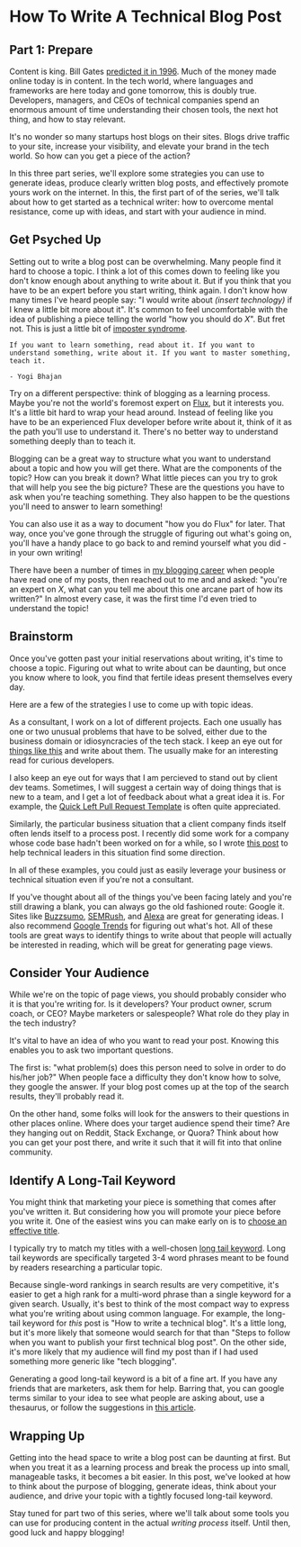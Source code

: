 # How To Write A Technical Blog Post
## Part 1: Prepare

Content is king. Bill Gates [predicted it in 1996](http://www.craigbailey.net/content-is-king-by-bill-gates/). Much of the money made online today is in content. In the tech world, where languages and frameworks are here today and gone tomorrow, this is doubly true. Developers, managers, and CEOs of technical companies spend an enormous amount of time understanding their chosen tools, the next hot thing, and how to stay relevant.

It's no wonder so many startups host blogs on their sites. Blogs drive traffic to your site, increase your visibility, and elevate your brand in the tech world. So how can you get a piece of the action?

In this three part series, we'll explore some strategies you can use to generate ideas, produce clearly written blog posts, and effectively promote yours work on the internet. In this, the first part of of the series, we'll talk about how to get started as a technical writer: how to overcome mental resistance, come up with ideas, and start with your audience in mind.

## Get Psyched Up

Setting out to write a blog post can be overwhelming. Many people find it hard to choose a topic. I think a lot of this comes down to feeling like you don't know enough about anything to write about it. But if you think that you have to be an expert before you start writing, think again. I don't know how many times I've heard people say: "I would write about _(insert technology)_ if I knew a little bit more about it". It's common to feel uncomfortable with the idea of publishing a piece telling the world "how you should do _X_". But fret not. This is just a little bit of [imposter syndrome](http://startupbros.com/21-ways-overcome-impostor-syndrome/).

```
If you want to learn something, read about it. If you want to understand something, write about it. If you want to master something, teach it.

- Yogi Bhajan
```

Try on a different perspective: think of blogging as a learning process. Maybe you're not the world's foremost expert on [Flux](https://facebook.github.io/flux/), but it interests you. It's a little bit hard to wrap your head around. Instead of feeling like you have to be an experienced Flux developer before write about it, think of it as the path you'll use to understand it. There's no better way to understand something deeply than to teach it.

Blogging can be a great way to structure what you want to understand about a topic and how you will get there. What are the components of the topic? How can you break it down? What little pieces can you try to grok that will help you see the big picture? These are the questions you have to ask when you're teaching something. They also happen to be the questions you'll need to answer to learn something!

You can also use it as a way to document "how you do Flux" for later. That way, once you've gone through the struggle of figuring out what's going on, you'll have a handy place to go back to and remind yourself what you did - in your own writing!

There have been a number of times in [my blogging career](http://fluxusfrequency.github.io/blog/archives/) when people have read one of my posts, then reached out to me and and asked: "you're an expert on _X_, what can you tell me about this one arcane part of how its written?" In almost every case, it was the first time I'd even tried to understand the topic!

## Brainstorm

Once you've gotten past your initial reservations about writing, it's time to choose a topic. Figuring out what to write about can be daunting, but once you know where to look, you find that fertile ideas present themselves every day.

Here are a few of the strategies I use to come up with topic ideas.

As a consultant, I work on a lot of different projects. Each one usually has one or two unusual problems that have to be solved, either due to the business domain or idiosyncracies of the tech stack. I keep an eye out for [things like this](http://fluxusfrequency.github.io/blog/2014/12/09/caching-asynchronous-queries-in-backbone/) and write about them. The usually make for an interesting read for curious developers.

I also keep an eye out for ways that I am percieved to stand out by client dev teams. Sometimes, I will suggest a certain way of doing things that is new to a team, and I get a lot of feedback about what a great idea it is. For example, the [Quick Left Pull Request Template](https://quickleft.com/blog/pull-request-templates-make-code-review-easier/) is often quite appreciated.

Similarly, the particular business situation that a client company finds itself often lends itself to a process post. I recently did some work for a company whose code base hadn't been worked on for a while, so I wrote [this post](https://quickleft.com/blog/ramping-up-developers-on-code/) to help technical leaders in this situation find some direction.

In all of these examples, you could just as easily leverage your business or technical situation even if you're not a consultant.

If you've thought about all of the things you've been facing lately and you're still drawing a blank, you can always go the old fashioned route: Google it. Sites like [Buzzsumo](http://buzzsumo.com/), [SEMRush](http://www.semrush.com/), and [Alexa](http://www.alexa.com/) are great for generating ideas. I also recommend [Google Trends](https://www.google.com/trends/) for figuring out what's hot. All of these tools are great ways to identify things to write about that people will actually be interested in reading, which will be great for generating page views.

## Consider Your Audience

While we're on the topic of page views, you should probably consider who it is that you're writing for. Is it developers? Your product owner, scrum coach, or CEO? Maybe marketers or salespeople? What role do they play in the tech industry?

It's vital to have an idea of who you want to read your post. Knowing this enables you to ask two important questions.

The first is: "what problem(s) does this person need to solve in order to do his/her job?" When people face a difficulty they don't know how to solve, they google the answer. If your blog post comes up at the top of the search results, they'll probably read it.

On the other hand, some folks will look for the answers to their questions in other places online. Where does your target audience spend their time? Are they hanging out on Reddit, Stack Exchange, or Quora? Think about how you can get your post there, and write it such that it will fit into that online community.

## Identify A Long-Tail Keyword

You might think that marketing your piece is something that comes after you've written it. But considering how you will promote your piece before you write it. One of the easiest wins you can make early on is to [choose an effective title](http://www.8womendream.com/about-the-women-of-8-women-dream/author-catherine-hughes/award-winning-titles-and-headlines-for-inspiration-to-create-viral-blog-posts).

I typically try to match my titles with a well-chosen [long tail keyword](http://www.wordtracker.com/academy/keyword-research/technical-guides/three-good-reasons-to-target-long-tail-keywords). Long tail keywords are specifically targeted 3-4 word phrases meant to be found by readers researching a particular topic.

Because single-word rankings in search results are very competitive, it's easier to get a high rank for a multi-word phrase than a single keyword for a given search. Usually, it's best to think of the most compact way to express what you're writing about using common language. For example, the long-tail keyword for _this_ post is "How to write a technical blog". It's a little long, but it's more likely that someone would search for that than "Steps to follow when you want to publish your first technical blog post". On the other side, it's more likely that my audience will find my post than if I had used something more generic like "tech blogging".

Generating a good long-tail keyword is a bit of a fine art. If you have any friends that are marketers, ask them for help. Barring that, you can google terms similar to your idea to see what people are asking about, use a thesaurus, or follow the suggestions in [this article](http://blog.hubspot.com/insiders/find-keywords-for-your-business).

## Wrapping Up

Getting into the head space to write a blog post can be daunting at first. But when you treat it as a learning process and break the process up into small, manageable tasks, it becomes a bit easier. In this post, we've looked at how to think about the purpose of blogging, generate ideas, think about your audience, and drive your topic with a tightly focused long-tail keyword.

Stay tuned for part two of this series, where we'll talk about some tools you can use for producing content in the actual _writing process_ itself. Until then, good luck and happy blogging!
